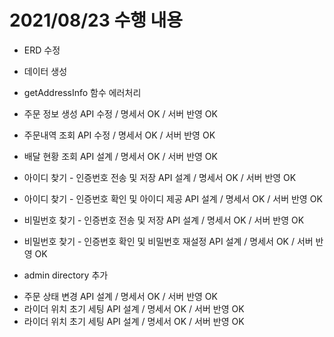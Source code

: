 # 2021/08/23 수행 내용

- ERD 수정

- 데이터 생성

- getAddressInfo 함수 에러처리

- 주문 정보 생성 API 수정 / 명세서 OK / 서버 반영 OK
- 주문내역 조회 API 수정 / 명세서 OK / 서버 반영 OK

- 배달 현황 조회 API 설계 / 명세서 OK / 서버 반영 OK
- 아이디 찾기 - 인증번호 전송 및 저장 API 설계 / 명세서 OK / 서버 반영 OK
- 아이디 찾기 - 인증번호 확인 및 아이디 제공 API 설계 / 명세서 OK / 서버 반영 OK
- 비밀번호 찾기 - 인증번호 전송 및 저장 API 설계 / 명세서 OK / 서버 반영 OK
- 비밀번호 찾기 - 인증번호 확인 및 비밀번호 재설정 API 설계 / 명세서 OK / 서버 반영 OK

* admin directory 추가

- 주문 상태 변경 API 설계 / 명세서 OK / 서버 반영 OK
- 라이더 위치 초기 세팅 API 설계 / 명세서 OK / 서버 반영 OK
- 라이더 위치 초기 세팅 API 설계 / 명세서 OK / 서버 반영 OK
